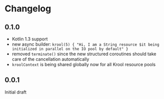 # Changelog

## 0.1.0
- Kotlin 1.3 support
- new async builder: `krool(5) { "Hi, I am a String resource $it being initialized in parallel on the IO pool by default" }`
- removed `terminate()` since the new structured coroutines should take care of 
the cancellation automatically
- `kroolContext` is being shared globally now for all Krool resource pools

## 0.0.1
Initial draft